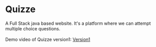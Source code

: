 # Quizze
A Full Stack java based website. It's a platform where we can attempt multiple choice questions.<br><br>
Demo video of Quizze version1: [Version1](https://drive.google.com/file/d/1REbE_bx8q57vJuCSJ0XrSbNSJ1yxBpJN/view?usp=sharing)
